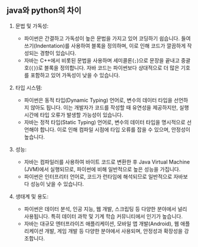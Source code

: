 ## java와 python의 차이

1. 문법 및 가독성:
   - 파이썬은 간결하고 가독성이 높은 문법을 가지고 있어 코딩하기 쉽습니다. 들여쓰기(Indentation)를 사용하여 블록을 정의하며, 이로 인해 코드가 깔끔하게 작성되는 경향이 있습니다.
   - 자바는 C++에서 비롯된 문법을 사용하며 세미콜론(`;`)으로 문장을 끝내고 중괄호(`{}`)로 블록을 정의합니다. 자바 코드는 파이썬보다 상대적으로 더 많은 기호를 포함하고 있어 가독성이 낮을 수 있습니다.

2. 타입 시스템:
   - 파이썬은 동적 타입(Dynamic Typing) 언어로, 변수의 데이터 타입을 선언하지 않아도 됩니다. 이는 개발자가 코드를 작성할 때 유연성을 제공하지만, 실행 시간에 타입 오류가 발생할 가능성이 있습니다.
   - 자바는 정적 타입(Static Typing) 언어로, 변수의 데이터 타입을 명시적으로 선언해야 합니다. 이로 인해 컴파일 시점에 타입 오류를 잡을 수 있으며, 안정성이 높습니다.

3. 성능:
   - 자바는 컴파일러를 사용하여 바이트 코드로 변환한 후 Java Virtual Machine (JVM)에서 실행되므로, 파이썬에 비해 일반적으로 높은 성능을 가집니다.
   - 파이썬은 인터프리터 언어로, 코드가 런타임에 해석되므로 일반적으로 자바보다 성능이 낮을 수 있습니다.

4. 생태계 및 용도:
   - 파이썬은 데이터 분석, 인공 지능, 웹 개발, 스크립팅 등 다양한 분야에서 널리 사용됩니다. 특히 데이터 과학 및 기계 학습 커뮤니티에서 인기가 높습니다.
   - 자바는 대규모 엔터프라이즈 애플리케이션, 모바일 앱 개발(Android), 웹 애플리케이션 개발, 게임 개발 등 다양한 분야에서 사용되며, 안정성과 확장성을 강조합니다.

